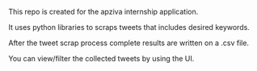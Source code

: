 
This repo is created for the apziva internship application.


It uses python libraries to scraps tweets that includes desired keywords.

After the tweet scrap process complete results are written on a .csv file.

You can view/filter the collected tweets by using the UI.
